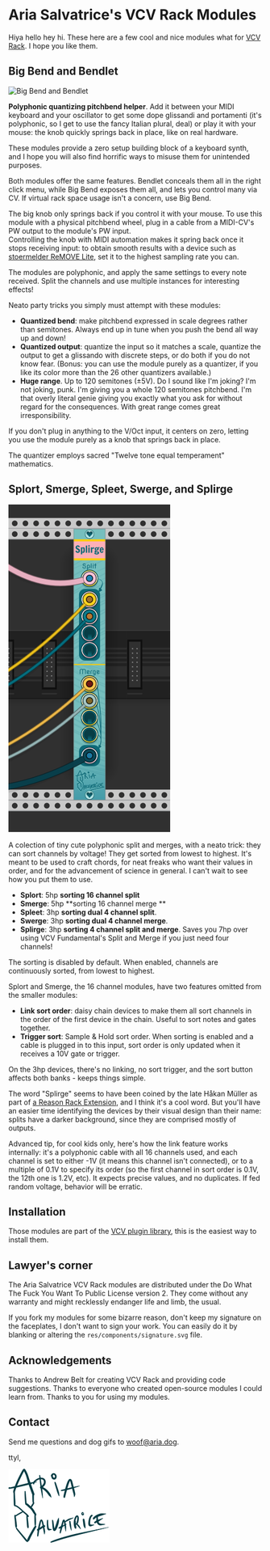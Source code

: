 Aria Salvatrice's VCV Rack Modules
==================================

Hiya hello hey hi. These here are a few cool and nice modules what for [VCV Rack](https://vcvrack.com/). I hope you like them.



Big Bend and Bendlet
--------------------

![Big Bend and Bendlet](/doc/big-bend.png)

**Polyphonic quantizing pitchbend helper**. Add it between your MIDI keyboard and your oscillator to get some dope glissandi and portamenti (it's polyphonic, so I get to use the fancy Italian plural, deal) or play it with your mouse: the knob quickly springs back in place, like on real hardware. 

These modules provide a zero setup building block of a keyboard synth, and I hope you will also find horrific ways to misuse them for unintended purposes.

Both modules offer the same features. Bendlet conceals them all in the right click menu, while Big Bend exposes them all, and lets you control many via CV. If virtual rack space usage isn't a concern, use Big Bend. 

The big knob only springs back if you control it with your mouse. To use this module with a physical pitchbend wheel, plug in a cable from a MIDI-CV's PW output to the module's PW input.    
Controlling the knob with MIDI automation makes it spring back once it stops receiving input: to obtain smooth results with a device such as [stoermelder ReMOVE Lite](https://github.com/stoermelder/vcvrack-packone/blob/v1/docs/ReMove.md), set it to the highest sampling rate you can.

The modules are polyphonic, and apply the same settings to every note received. Split the channels and use multiple instances for interesting effects!

Neato party tricks you simply must attempt with these modules:

- **Quantized bend**: make pitchbend expressed in scale degrees rather than semitones. Always end up in tune when you push the bend all way up and down!
- **Quantized output**: quantize the input so it matches a scale, quantize the output to get a  glissando with discrete steps, or do both if you do not know fear. (Bonus: you can use the module purely as a quantizer, if you like its color more than the 26 other quantizers available.)
- **Huge range**. Up to 120 semitones (±5V). Do I sound like I'm joking? I'm not joking, punk. I'm giving you a whole 120 semitones pitchbend. I'm that overly literal genie giving you exactly what you ask for without regard for the consequences. With great range comes great irresponsibility.

If you don't plug in anything to the V/Oct input, it centers on zero, letting you use the module purely as a knob that springs back in place. 

The quantizer employs sacred "Twelve tone equal temperament" mathematics.



Splort, Smerge, Spleet, Swerge, and Splirge
-------------------------------------------

![Splirge](/doc/splirge.png)

A colection of tiny cute polyphonic split and merges, with a neato trick: they can sort channels by voltage! They get sorted from lowest to highest. It's meant to be used to craft chords, for neat freaks who want their values in order, and for the advancement of science in general. I can't wait to see how you put them to use. 

- **Splort**: 5hp **sorting 16 channel split** 
- **Smerge**: 5hp **sorting 16 channel merge ** 
- **Spleet**: 3hp **sorting dual 4 channel split**.
- **Swerge**: 3hp **sorting dual 4 channel merge**.
- **Splirge**: 3hp **sorting 4 channel split and merge**. Saves you 7hp over using VCV Fundamental's Split and Merge if you just need four channels!

The sorting is disabled by default. When enabled, channels are continuously sorted, from lowest to highest. 

Splort and Smerge, the 16 channel modules, have two features omitted from the smaller modules: 

- **Link sort order**: daisy chain devices to make them all sort channels in the order of the first device in the chain. Useful to sort notes and gates together.
- **Trigger sort**: Sample & Hold sort order. When sorting is enabled and a cable is plugged in to this input, sort order is only updated when it receives a 10V gate or trigger.

On the 3hp devices, there's no linking, no sort trigger, and the sort button affects both banks - keeps things simple.

The word "Splirge" seems to have been coined by the late Håkan Müller as part of [a Reason Rack Extension](https://www.reasonstudios.com/shop/rack-extension/mxsplirger-cv-flexible-split-merge/), and I think it's a cool word. But you'll have an easier time identifying the devices by their visual design than their name: splits have a darker background, since they are comprised mostly of outputs. 

Advanced tip, for cool kids only, here's how the link feature works internally: it's a polyphonic cable with all 16 channels used, and each channel is set to either -1V (it means this channel isn't connected), or to a multiple of 0.1V to specify its order (so the first channel in sort order is 0.1V, the 12th one is 1.2V, etc). It expects precise values, and no duplicates. If fed random voltage, behavior will be erratic. 


Installation
------------
Those modules are part of the [VCV plugin library](https://vcvrack.com/plugins.html), this is the easiest way to install them. 


Lawyer's corner
---------------
The Aria Salvatrice VCV Rack modules are distributed under the Do What The Fuck You Want To Public License version 2. They come without any warranty and might recklessly endanger life and limb, the usual.

If you fork my modules for some bizarre reason, don't keep my signature on the faceplates, I don't want to sign your work. You can easily do it by blanking or altering the `res/components/signature.svg` file.


Acknowledgements
----------------
Thanks to Andrew Belt for creating VCV Rack and providing code suggestions. Thanks to everyone who created open-source modules I could learn from. Thanks to you for using my modules.


Contact
-------
Send me questions and dog gifs to <woof@aria.dog>. 

ttyl,

![Aria Salvatrice](/doc/signature.png)
